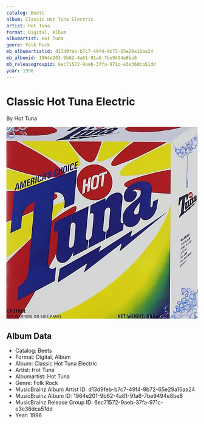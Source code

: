 ```yaml
---
catalog: Beets
album: Classic Hot Tuna Electric
artist: Hot Tuna
format: Digital, Album
albumartist: Hot Tuna
genre: Folk Rock
mb_albumartistid: d13d9feb-b7c7-49f4-9b72-65e29a16aa24
mb_albumid: 1964e201-9b62-4a61-91a6-7be9494e8be8
mb_releasegroupid: 6ec71572-9aeb-37fa-971c-e3e36dca51dd
year: 1996
---
```


# Classic Hot Tuna Electric

By Hot Tuna

![](../../assets/beetscovers/Hot_Tuna-Classic_Hot_Tuna_Electric.jpg)

## Album Data

- Catalog: Beets
- Format: Digital, Album
- Album: Classic Hot Tuna Electric
- Artist: Hot Tuna
- Albumartist: Hot Tuna
- Genre: Folk Rock
- MusicBrainz Album Artist ID: d13d9feb-b7c7-49f4-9b72-65e29a16aa24
- MusicBrainz Album ID: 1964e201-9b62-4a61-91a6-7be9494e8be8
- MusicBrainz Release Group ID: 6ec71572-9aeb-37fa-971c-e3e36dca51dd
- Year: 1996

